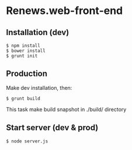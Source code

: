 # Renews.web-front-end

## Installation (dev)

```shell
$ npm install
$ bower install
$ grunt init
```

## Production

Make dev installation, then:
```shell
$ grunt build
```
This task make build snapshot in ./build/ directory

## Start server (dev & prod)

```shell
$ node server.js
```